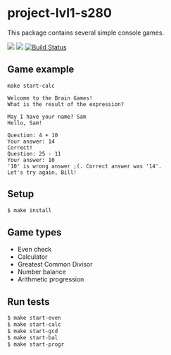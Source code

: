 # project-lvl1-s280

This package contains several simple console games.

<a href="https://codeclimate.com/github/maryhaak/project-lvl1-s280/maintainability"><img src="https://api.codeclimate.com/v1/badges/1224cb352aed75976121/maintainability" /></a>
<a href="https://codeclimate.com/github/maryhaak/project-lvl1-s280/test_coverage"><img src="https://api.codeclimate.com/v1/badges/1224cb352aed75976121/test_coverage" /></a>
[![Build Status](https://travis-ci.org/maryhaak/project-lvl1-s280.svg?branch=master)](https://travis-ci.org/maryhaak/project-lvl1-s280)

## Game example

```
make start-calc

Welcome to the Brain Games!
What is the result of the expression?

May I have your name? Sam
Hello, Sam!

Question: 4 + 10
Your answer: 14
Correct!
Question: 25 - 11
Your answer: 10
'10' is wrong answer ;(. Correct answer was '14'.
Let's try again, Bill!
```

## Setup

```sh
$ make install
```

## Game types
- Even check
- Calculator
- Greatest Common Divisor 
- Number balance
- Arithmetic progression

## Run tests

```sh
$ make start-even
$ make start-calc
$ make start-gcd
$ make start-bal
$ make start-progr
```
